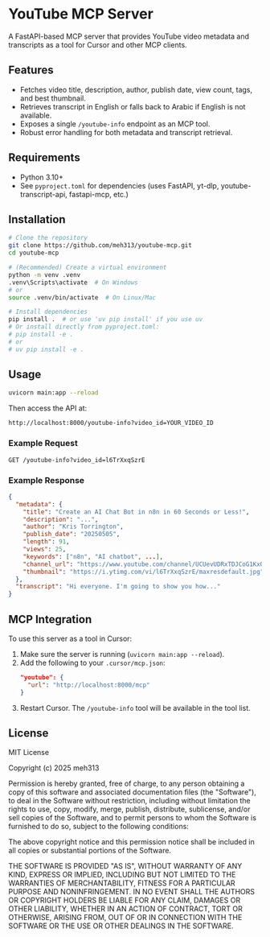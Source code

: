 # YouTube MCP Server

A FastAPI-based MCP server that provides YouTube video metadata and transcripts as a tool for Cursor and other MCP clients.

## Features
- Fetches video title, description, author, publish date, view count, tags, and best thumbnail.
- Retrieves transcript in English or falls back to Arabic if English is not available.
- Exposes a single `/youtube-info` endpoint as an MCP tool.
- Robust error handling for both metadata and transcript retrieval.

## Requirements
- Python 3.10+
- See `pyproject.toml` for dependencies (uses FastAPI, yt-dlp, youtube-transcript-api, fastapi-mcp, etc.)

## Installation

```bash
# Clone the repository
git clone https://github.com/meh313/youtube-mcp.git
cd youtube-mcp

# (Recommended) Create a virtual environment
python -m venv .venv
.venv\Scripts\activate  # On Windows
# or
source .venv/bin/activate  # On Linux/Mac

# Install dependencies
pip install .  # or use 'uv pip install' if you use uv
# Or install directly from pyproject.toml:
# pip install -e .
# or
# uv pip install -e .
```

## Usage

```bash
uvicorn main:app --reload
```

Then access the API at:
```
http://localhost:8000/youtube-info?video_id=YOUR_VIDEO_ID
```

### Example Request
```
GET /youtube-info?video_id=l6TrXxqSzrE
```

### Example Response
```json
{
  "metadata": {
    "title": "Create an AI Chat Bot in n8n in 60 Seconds or Less!",
    "description": "...",
    "author": "Kris Torrington",
    "publish_date": "20250505",
    "length": 91,
    "views": 25,
    "keywords": ["n8n", "AI chatbot", ...],
    "channel_url": "https://www.youtube.com/channel/UCUevUDRxTDJCoG1KxQveXag",
    "thumbnail": "https://i.ytimg.com/vi/l6TrXxqSzrE/maxresdefault.jpg"
  },
  "transcript": "Hi everyone. I'm going to show you how..."
}
```

## MCP Integration

To use this server as a tool in Cursor:
1. Make sure the server is running (`uvicorn main:app --reload`).
2. Add the following to your `.cursor/mcp.json`:
   ```json
   "youtube": {
     "url": "http://localhost:8000/mcp"
   }
   ```
3. Restart Cursor. The `/youtube-info` tool will be available in the tool list.

## License

MIT License

Copyright (c) 2025 meh313

Permission is hereby granted, free of charge, to any person obtaining a copy
of this software and associated documentation files (the "Software"), to deal
in the Software without restriction, including without limitation the rights
to use, copy, modify, merge, publish, distribute, sublicense, and/or sell
copies of the Software, and to permit persons to whom the Software is
furnished to do so, subject to the following conditions:

The above copyright notice and this permission notice shall be included in all
copies or substantial portions of the Software.

THE SOFTWARE IS PROVIDED "AS IS", WITHOUT WARRANTY OF ANY KIND, EXPRESS OR
IMPLIED, INCLUDING BUT NOT LIMITED TO THE WARRANTIES OF MERCHANTABILITY,
FITNESS FOR A PARTICULAR PURPOSE AND NONINFRINGEMENT. IN NO EVENT SHALL THE
AUTHORS OR COPYRIGHT HOLDERS BE LIABLE FOR ANY CLAIM, DAMAGES OR OTHER
LIABILITY, WHETHER IN AN ACTION OF CONTRACT, TORT OR OTHERWISE, ARISING FROM,
OUT OF OR IN CONNECTION WITH THE SOFTWARE OR THE USE OR OTHER DEALINGS IN THE
SOFTWARE.
